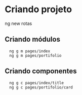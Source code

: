 # Criando projeto 
  ng new rotas

## Criando módulos
```
  ng g m pages/index
  ng g m pages/portifolio
```

## Criando componentes
```
  ng g c pages/index/title
  ng g c pages/portifolio/card
```
